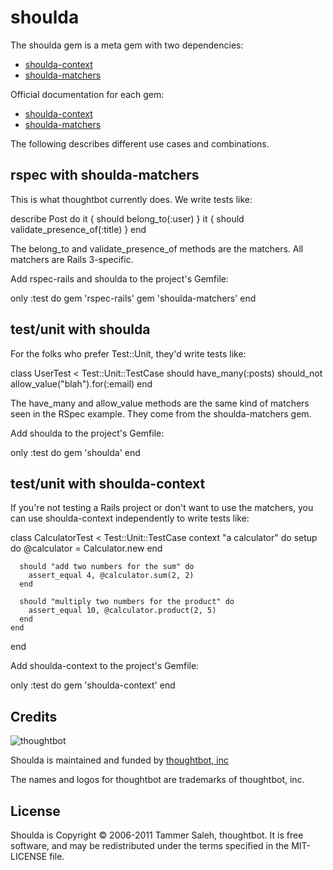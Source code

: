 shoulda
===================================================

The shoulda gem is a meta gem with two dependencies:

* [shoulda-context](https://github.com/thoughtbot/shoulda-context)
* [shoulda-matchers](https://github.com/thoughtbot/shoulda-matchers)

Official documentation for each gem:

* [shoulda-context](http://rubydoc.info/github/thoughtbot/shoulda-context/master/frames)
* [shoulda-matchers](http://rubydoc.info/github/thoughtbot/shoulda-matchers/master/frames)

The following describes different use cases and combinations.

rspec with shoulda-matchers
---------------------------

This is what thoughtbot currently does. We write tests like:

  describe Post do
    it { should belong_to(:user) }
    it { should validate_presence_of(:title) }
  end

The belong_to and validate_presence_of methods are the matchers.
All matchers are Rails 3-specific.

Add rspec-rails and shoulda to the project's Gemfile:

  only :test do
    gem 'rspec-rails'
    gem 'shoulda-matchers'
  end

test/unit with shoulda
----------------------

For the folks who prefer Test::Unit, they'd write tests like:

  class UserTest < Test::Unit::TestCase
    should have_many(:posts)
    should_not allow_value("blah").for(:email)
  end

The have_many and allow_value methods are the same kind of matchers
seen in the RSpec example. They come from the shoulda-matchers gem.

Add shoulda to the project's Gemfile:

  only :test do
    gem 'shoulda'
  end

test/unit with shoulda-context
------------------------------

If you're not testing a Rails project or don't want to use the matchers,
you can use shoulda-context independently to write tests like:

  class CalculatorTest < Test::Unit::TestCase
    context "a calculator" do
      setup do
        @calculator = Calculator.new
      end

      should "add two numbers for the sum" do
        assert_equal 4, @calculator.sum(2, 2)
      end

      should "multiply two numbers for the product" do
        assert_equal 10, @calculator.product(2, 5)
      end
    end
  end

Add shoulda-context to the project's Gemfile:

  only :test do
    gem 'shoulda-context'
  end

Credits
-------

![thoughtbot](http://thoughtbot.com/images/tm/logo.png)

Shoulda is maintained and funded by [thoughtbot, inc](http://thoughtbot.com/community)

The names and logos for thoughtbot are trademarks of thoughtbot, inc.

License
-------

Shoulda is Copyright © 2006-2011 Tammer Saleh, thoughtbot. It is free software, and may be redistributed under the terms specified in the MIT-LICENSE file.
